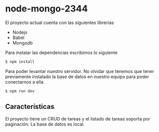 # node-mongo-2344

El proyecto actual cuenta con las siguientes librerías

- Nodejs
- Babel
- Mongodb

Para instalar las dependencias escribimos lo siguiente

```sh
$ npm install
```

Para poder levantar nuestro servidor. No olvidar que tenemos que tener previamente instalado la base de datos en nuestro equipo para poder conectarnos a ella.

```sh
$ npm run dev
```
## Características

El proyecto tiene un CRUD de tareas y el listado de tareas soporta por paginación.
La base de datos es local.
